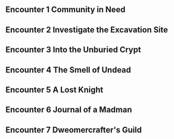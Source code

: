 ## Encounter 1 Community in Need

## Encounter 2 Investigate the Excavation Site

## Encounter 3 Into the Unburied Crypt

## Encounter 4 The Smell of Undead

## Encounter 5 A Lost Knight

## Encounter 6 Journal of a Madman

## Encounter 7 Dweomercrafter's Guild
